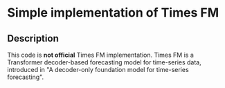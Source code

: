 # Simple implementation of Times FM
## Description
This code is **not official** Times FM implementation.
Times FM is a Transformer decoder-based forecasting model for time-series data, introduced in "A decoder-only foundation model for time-series forecasting".
